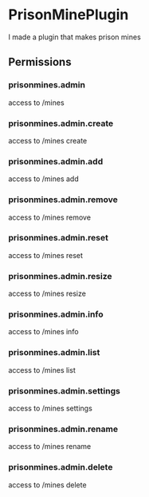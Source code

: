 # PrisonMinePlugin

I made a plugin that makes prison mines

## Permissions

### prisonmines.admin
access to /mines 

### prisonmines.admin.create
access to /mines create 

### prisonmines.admin.add
access to /mines add

### prisonmines.admin.remove
access to /mines remove

### prisonmines.admin.reset
access to /mines reset

### prisonmines.admin.resize
access to /mines resize

### prisonmines.admin.info
access to /mines info

### prisonmines.admin.list
access to /mines list

### prisonmines.admin.settings
access to /mines settings

### prisonmines.admin.rename
access to /mines rename

### prisonmines.admin.delete
access to /mines delete

